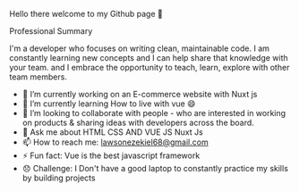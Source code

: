  Hello there welcome to my Github page 👋 
 
 Professional Summary

 
 I'm a  developer who focuses on writing clean, maintainable code.  I am constantly learning new concepts and I can help share that knowledge with your team. and I embrace the opportunity to teach, learn, explore with other team members.


- 🔭 I’m currently working on an E-commerce website with Nuxt js
- 🌱 I’m currently learning How to live with vue 😄
- 👯 I’m looking to collaborate  with people -  who are interested in working on products & sharing ideas with 
developers across the board.
- 💬 Ask me about HTML CSS AND VUE JS Nuxt Js
- 📫 How to reach me: lawsonezekiel68@gmail.com
- ⚡ Fun fact: Vue is the best javascript framework
- 😞 Challenge: I Don't have a good laptop to constantly practice my skills by  building projects 
<!--
**Emilsone/Emilsone**, ✨ _special_ ✨ repository because its `README.md` (this file) appears on your GitHub profile.

Here are some ideas to get you started:


-->
